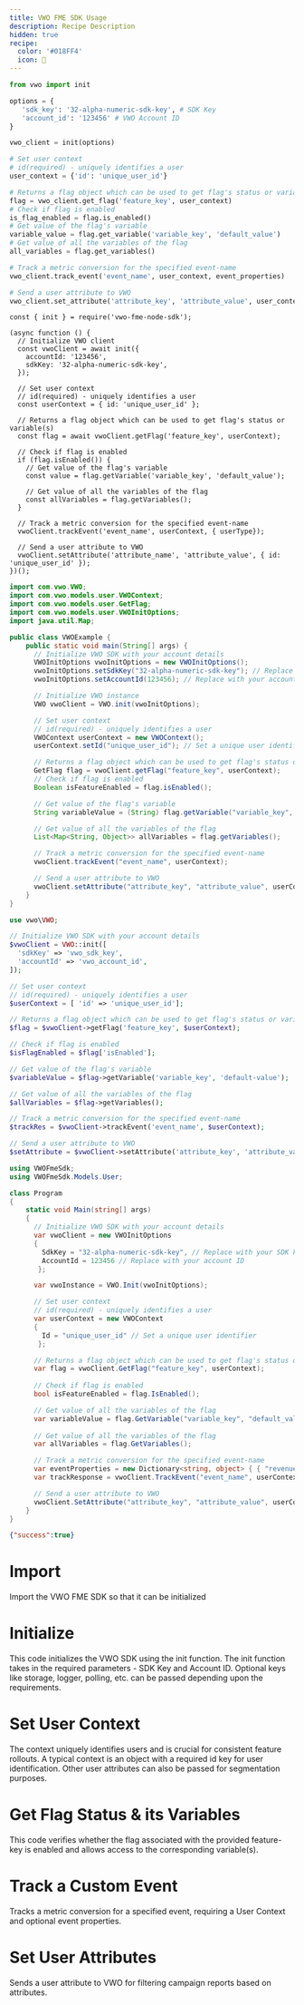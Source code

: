 ```yaml
---
title: VWO FME SDK Usage
description: Recipe Description
hidden: true
recipe:
  color: '#018FF4'
  icon: 🦉
---
```

```python Python
from vwo import init

options = {
   'sdk_key': '32-alpha-numeric-sdk-key', # SDK Key
   'account_id': '123456' # VWO Account ID
}

vwo_client = init(options)

# Set user context
# id(required) - uniquely identifies a user
user_context = {'id': 'unique_user_id'}

# Returns a flag object which can be used to get flag's status or variable(s)
flag = vwo_client.get_flag('feature_key', user_context)
# Check if flag is enabled
is_flag_enabled = flag.is_enabled()
# Get value of the flag's variable
variable_value = flag.get_variable('variable_key', 'default_value')
# Get value of all the variables of the flag
all_variables = flag.get_variables()

# Track a metric conversion for the specified event-name
vwo_client.track_event('event_name', user_context, event_properties)

# Send a user attribute to VWO
vwo_client.set_attribute('attribute_key', 'attribute_value', user_context)
```

```node Node
const { init } = require('vwo-fme-node-sdk');

(async function () {
  // Initialize VWO client
  const vwoClient = await init({
    accountId: '123456',
    sdkKey: '32-alpha-numeric-sdk-key',
  });

  // Set user context
  // id(required) - uniquely identifies a user
  const userContext = { id: 'unique_user_id' };
  
  // Returns a flag object which can be used to get flag's status or variable(s)
  const flag = await vwoClient.getFlag('feature_key', userContext);
  
  // Check if flag is enabled
  if (flag.isEnabled()) {
    // Get value of the flag's variable
    const value = flag.getVariable('variable_key', 'default_value');
    
    // Get value of all the variables of the flag
    const allVariables = flag.getVariables();
  }

  // Track a metric conversion for the specified event-name
  vwoClient.trackEvent('event_name', userContext, { userType});
  
  // Send a user attribute to VWO
  vwoClient.setAttribute('attribute_name', 'attribute_value', { id: 'unique_user_id' });
})();
```

```java Java
import com.vwo.VWO;
import com.vwo.models.user.VWOContext;
import com.vwo.models.user.GetFlag;
import com.vwo.models.user.VWOInitOptions;
import java.util.Map;

public class VWOExample {
    public static void main(String[] args) {
      // Initialize VWO SDK with your account details
      VWOInitOptions vwoInitOptions = new VWOInitOptions();
      vwoInitOptions.setSdkKey("32-alpha-numeric-sdk-key"); // Replace with your SDK key
      vwoInitOptions.setAccountId(123456); // Replace with your account ID

      // Initialize VWO instance
      VWO vwoClient = VWO.init(vwoInitOptions);

      // Set user context
      // id(required) - uniquely identifies a user
      VWOContext userContext = new VWOContext();
      userContext.setId("unique_user_id"); // Set a unique user identifier

      // Returns a flag object which can be used to get flag's status or variable(s)
      GetFlag flag = vwoClient.getFlag("feature_key", userContext);
      // Check if flag is enabled
      Boolean isFeatureEnabled = flag.isEnabled();

      // Get value of the flag's variable
      String variableValue = (String) flag.getVariable("variable_key", "default_value");

      // Get value of all the variables of the flag
      List<Map<String, Object>> allVariables = flag.getVariables();

      // Track a metric conversion for the specified event-name
      vwoClient.trackEvent("event_name", userContext);

      // Send a user attribute to VWO
      vwoClient.setAttribute("attribute_key", "attribute_value", userContext);
    }
}
```

```php PHP
use vwo\VWO;

// Initialize VWO SDK with your account details
$vwoClient = VWO::init([
  'sdkKey' => 'vwo_sdk_key',
  'accountId' => 'vwo_account_id',
]);

// Set user context
// id(required) - uniquely identifies a user
$userContext = [ 'id' => 'unique_user_id'];

// Returns a flag object which can be used to get flag's status or variable(s)
$flag = $vwoClient->getFlag('feature_key', $userContext);

// Check if flag is enabled
$isFlagEnabled = $flag['isEnabled'];

// Get value of the flag's variable
$variableValue = $flag->getVariable('variable_key', 'default-value');

// Get value of all the variables of the flag
$allVariables = $flag->getVariables();

// Track a metric conversion for the specified event-name
$trackRes = $vwoClient->trackEvent('event_name', $userContext);

// Send a user attribute to VWO
$setAttribute = $vwoClient->setAttribute('attribute_key', 'attribute_value', $userContext);
```

```csharp .NET
using VWOFmeSdk;
using VWOFmeSdk.Models.User;

class Program
{
    static void Main(string[] args)
    {
      // Initialize VWO SDK with your account details
      var vwoClient = new VWOInitOptions
      {
        SdkKey = "32-alpha-numeric-sdk-key", // Replace with your SDK key
        AccountId = 123456 // Replace with your account ID
       };

      var vwoInstance = VWO.Init(vwoInitOptions);

      // Set user context
      // id(required) - uniquely identifies a user
      var userContext = new VWOContext
      {
        Id = "unique_user_id" // Set a unique user identifier
       };

      // Returns a flag object which can be used to get flag's status or variable(s)
      var flag = vwoClient.GetFlag("feature_key", userContext);
      
      // Check if flag is enabled
      bool isFeatureEnabled = flag.IsEnabled();

      // Get value of all the variables of the flag
      var variableValue = flag.GetVariable("variable_key", "default_value");
      
      // Get value of all the variables of the flag
      var allVariables = flag.GetVariables();

      // Track a metric conversion for the specified event-name
      var eventProperties = new Dictionary<string, object> { { "revenue", 100 } };
      var trackResponse = vwoClient.TrackEvent("event_name", userContext, eventProperties);

      // Send a user attribute to VWO
      vwoClient.SetAttribute("attribute_key", "attribute_value", userContext);
    }
}
```

```json Response Example
{"success":true}
```

# Import

<!-- python@1 -->
<!-- node@1 -->
<!-- java@1-4 -->
<!-- php@1 -->
<!-- csharp@1-2 -->

Import the VWO FME SDK so that it can be initialized

# Initialize

<!-- python@3-8 -->
<!-- node@4-8 -->
<!-- java@9-15 -->
<!-- php@3-7 -->
<!-- csharp@8-15 -->

This code initializes the VWO SDK using the init function. The init function takes in the required parameters - SDK Key and Account ID. Optional keys like storage, logger, polling, etc. can be passed depending upon the requirements.

# Set User Context

<!-- python@10-12 -->
<!-- node@10-12 -->
<!-- java@17-20 -->
<!-- php@9-11 -->
<!-- csharp@17-22 -->

The context uniquely identifies users and is crucial for consistent feature rollouts. A typical context is an object with a required id key for user identification. Other user attributes can also be passed for segmentation purposes.

# Get Flag Status & its Variables

<!-- python@14-21 -->
<!-- node@14-24 -->
<!-- java@22-31 -->
<!-- php@13-23 -->
<!-- csharp@24-34 -->

This code verifies whether the flag associated with the provided feature-key is enabled and allows access to the corresponding variable(s).

# Track a Custom Event

<!-- python@23-24 -->
<!-- node@26-27 -->
<!-- java@33-34 -->
<!-- php@25-26 -->
<!-- csharp@36-38 -->

Tracks a metric conversion for a specified event, requiring a User Context and optional event properties.

# Set User Attributes

<!-- python@26-27 -->
<!-- node@29-30 -->
<!-- java@36-37 -->
<!-- php@28-29 -->
<!-- csharp@40-41 -->

Sends a user attribute to VWO for filtering campaign reports based on attributes.
